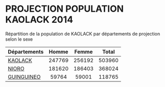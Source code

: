 # PROJECTION POPULATION KAOLACK 2014
	
Répartition de la population de KAOLACK par départements de projection selon le sexe
	
| Départements  | Homme | Femme | Total |
| --------- |:-----:|:-----:|:-----:|
| [KAOLACK](KAOLACK) | 247769 | 256192 | 503960 |
| [NIORO](NIORO) | 181620 | 186403 | 368024 |
| [GUINGUINEO](GUINGUINEO) | 59764 | 59001 | 118765 |
